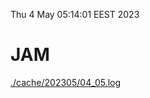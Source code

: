 Thu  4 May 05:14:01 EEST 2023
# JAM
<a href='./cache/202305/04_05.log'>./cache/202305/04_05.log</a>
